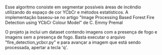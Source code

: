 Esse algoritmo consiste em segmentar possíveis áreas de incêndio utilizando do espaço de cor YCbCr e métodos estatísticos.
A implementação baseou-se no artigo "Image Processing Based Forest Fire Detection using YCbCr Colour Model" de C. Emmy Premal

O projeto ja inclui um dataset contendo imagens com a presença de fogo e imagens sem a presença de fogo.
Basta executar o arquivo "fire_detection_ycbcr.py" e para avançar a imagem que está sendo processada, apertar a tecla 'q'.
